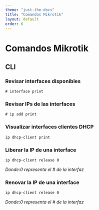 ```yaml
---
theme: "just-the-docs"
title: "Comandos Mikrotik"
layout: default
order: 6
---
```

# **Comandos Mikrotik**
## CLI ##
### Revisar interfaces disponibles ###
```
# interface print
```
### Revisar IPs de las interfaces ###
```
# ip add print
```
### Visualizar interfaces clientes DHCP ###
```
ip dhcp-client print
```
### Liberar la IP de una interface ###
```
ip dhcp-client release 0
```
_Donde:0 representa el # de la interfaz_
### Renovar la IP de una interface ###
```
ip dhcp-client release 0
```
_Donde:0 representa el # de la interfaz_
